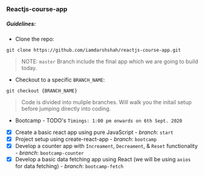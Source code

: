 ### Reactjs-course-app

##### Guidelines:
- Clone the repo:
```
git clone https://github.com/iamdarshshah/reactjs-course-app.git
```
> NOTE: `master` Branch include the final app which we are going to build today.

- Checkout to a specific `BRANCH_NAME`:
```
git checkout {BRANCH_NAME}
```
> Code is divided into muliple branches. Will walk you the initail setup before jumping directly into coding.

* Bootcamp - TODO's `Timings: 1:00 pm onwards on 6th Sept. 2020`

- [x] Create a basic react app using pure JavaScript - _branch_: `start`
- [x] Project setup using create-react-app - _branch_: `bootcamp`
- [x] Develop a counter app with `Increament`, `Decreament`, & `Reset` functionality - _branch_: `bootcamp-counter`
- [x] Develop a basic data fetching app using React (we will be using `axios` for data fetching) - _branch_: `bootcamp-fetch`